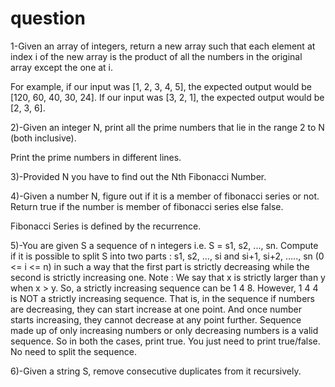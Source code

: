 # question
1-Given an array of integers, return a new array such that each element at index i of the new array is the product of all the numbers in the original array except the one at i.

For example, if our input was [1, 2, 3, 4, 5], the expected output would be [120, 60, 40, 30, 24]. If our input was [3, 2, 1], the expected output would be [2, 3, 6].

2)-Given an integer N, print all the prime numbers that lie in the range 2 to N (both inclusive).

   Print the prime numbers in different lines.

3)-Provided N you have to find out the Nth Fibonacci Number.

4)-Given a number N, figure out if it is a member of fibonacci series or not.
   Return true if the number is member of fibonacci series else false.

   Fibonacci Series is defined by the recurrence.

 5)-You are given S a sequence of n integers i.e. S = s1, s2, ..., sn. Compute if it is possible to split S into two parts : s1, s2, ..., si and si+1, si+2, ….., sn (0 <= i <= n)     in such a way that the first part is strictly decreasing while the second is strictly increasing one.
   Note : We say that x is strictly larger than y when x > y.
   So, a strictly increasing sequence can be 1 4 8. However, 1 4 4 is NOT a strictly increasing sequence.
   That is, in the sequence if numbers are decreasing, they can start increase at one point. And once number starts increasing, they cannot decrease at any point further.
   Sequence made up of only increasing numbers or only decreasing numbers is a valid sequence. So in both the cases, print true.
   You just need to print true/false. No need to split the sequence.
   
6)-Given a string S, remove consecutive duplicates from it recursively.
